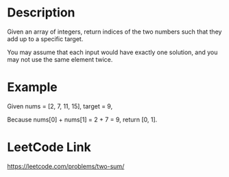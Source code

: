# Description

Given an array of integers, return indices of the two numbers such that they add up to a specific target.

You may assume that each input would have exactly one solution, and you may not use the same element twice.


# Example


Given nums = [2, 7, 11, 15], target = 9,

Because nums[0] + nums[1] = 2 + 7 = 9,
return [0, 1].


# LeetCode Link

https://leetcode.com/problems/two-sum/
